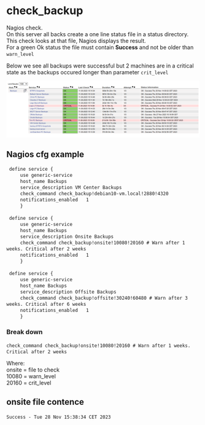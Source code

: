 # check_backup
Nagios check.  
On this server all backs create a one line status file in a status directory.\
This check looks at that file,  Nagios displays the result.\
For a green Ok status the file must contain **Success** and not be older than `warn_level`

Below we see all backups were successful but 2 machines are in a critical state as the backups occured longer than parameter `crit_level`

![Nagios_backups](pics/Nagios_backups.png)

## Nagios cfg example
~~~
 define service {
     use generic-service
     host_name Backups
     service_description VM Center Backups
     check_command check_backup!debian10-vm.local!2880!4320
     notifications_enabled   1
     }

 define service {
     use generic-service
     host_name Backups
     service_description Onsite Backups
     check_command check_backup!onsite!10080!20160 # Warn after 1 weeks. Critical after 2 weeks
     notifications_enabled   1
     }

 define service {
     use generic-service
     host_name Backups
     service_description Offsite Backups
     check_command check_backup!offsite!30240!60480 # Warn after 3 weeks. Critical after 6 weeks
     notifications_enabled   1
     }

~~~
### Break down
~~~
check_command check_backup!onsite!10080!20160 # Warn after 1 weeks. Critical after 2 weeks
~~~
Where:\
onsite = file to check\
10080 = warn_level\
20160 = crit_level

## onsite file contence
~~~
Success - Tue 28 Nov 15:38:34 CET 2023
~~~
